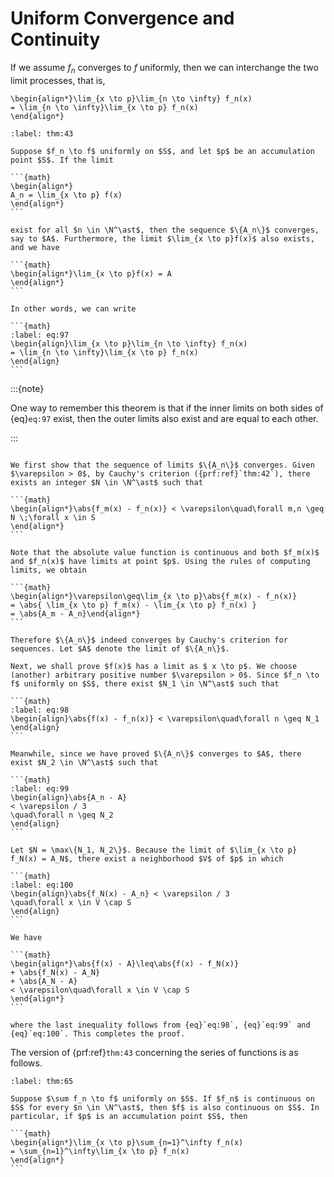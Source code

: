 # Uniform Convergence and Continuity

If we assume $f_n$ converges to $f$ uniformly, then we can interchange the two limit processes, that is,

```{math}
\begin{align*}\lim_{x \to p}\lim_{n \to \infty} f_n(x)
= \lim_{n \to \infty}\lim_{x \to p} f_n(x)
\end{align*}
```

````{prf:theorem}
:label: thm:43

Suppose $f_n \to f$ uniformly on $S$, and let $p$ be an accumulation point $S$. If the limit

```{math}
\begin{align*}
A_n = \lim_{x \to p} f(x)
\end{align*}
```

exist for all $n \in \N^\ast$, then the sequence $\{A_n\}$ converges, say to $A$. Furthermore, the limit $\lim_{x \to p}f(x)$ also exists, and we have

```{math}
\begin{align*}\lim_{x \to p}f(x) = A
\end{align*}
```

In other words, we can write

```{math}
:label: eq:97
\begin{align}\lim_{x \to p}\lim_{n \to \infty} f_n(x)
= \lim_{n \to \infty}\lim_{x \to p} f_n(x)
\end{align}
```

````

:::{note}

One way to remember this theorem is that if the inner limits on both sides of {eq}`eq:97` exist, then the outer limits also exist and are equal to each other.

:::

````{prf:proof}

We first show that the sequence of limits $\{A_n\}$ converges. Given $\varepsilon > 0$, by Cauchy's criterion ({prf:ref}`thm:42`), there exists an integer $N \in \N^\ast$ such that

```{math}
\begin{align*}\abs{f_m(x) - f_n(x)} < \varepsilon\quad\forall m,n \geq N \;\forall x \in S
\end{align*}
```

Note that the absolute value function is continuous and both $f_m(x)$ and $f_n(x)$ have limits at point $p$. Using the rules of computing limits, we obtain

```{math}
\begin{align*}\varepsilon\geq\lim_{x \to p}\abs{f_m(x) - f_n(x)}
= \abs{ \lim_{x \to p} f_m(x) - \lim_{x \to p} f_n(x) }
= \abs{A_m - A_n}\end{align*}
```

Therefore $\{A_n\}$ indeed converges by Cauchy's criterion for sequences. Let $A$ denote the limit of $\{A_n\}$.

Next, we shall prove $f(x)$ has a limit as $ x \to p$. We choose (another) arbitrary positive number $\varepsilon > 0$. Since $f_n \to f$ uniformly on $S$, there exist $N_1 \in \N^\ast$ such that

```{math}
:label: eq:98
\begin{align}\abs{f(x) - f_n(x)} < \varepsilon\quad\forall n \geq N_1
\end{align}
```

Meanwhile, since we have proved $\{A_n\}$ converges to $A$, there exist $N_2 \in \N^\ast$ such that

```{math}
:label: eq:99
\begin{align}\abs{A_n - A}
< \varepsilon / 3
\quad\forall n \geq N_2
\end{align}
```

Let $N = \max\{N_1, N_2\}$. Because the limit of $\lim_{x \to p} f_N(x) = A_N$, there exist a neighborhood $V$ of $p$ in which

```{math}
:label: eq:100
\begin{align}\abs{f_N(x) - A_n} < \varepsilon / 3
\quad\forall x \in V \cap S
\end{align}
```

We have

```{math}
\begin{align*}\abs{f(x) - A}\leq\abs{f(x) - f_N(x)}
+ \abs{f_N(x) - A_N}
+ \abs{A_N - A}
< \varepsilon\quad\forall x \in V \cap S
\end{align*}
```

where the last inequality follows from {eq}`eq:98`, {eq}`eq:99` and {eq}`eq:100`. This completes the proof.

````

The version of {prf:ref}`thm:43` concerning the series of functions is as follows.


````{prf:theorem}
:label: thm:65

Suppose $\sum f_n \to f$ uniformly on $S$. If $f_n$ is continuous on $S$ for every $n \in \N^\ast$, then $f$ is also continuous on $S$. In particular, if $p$ is an accumulation point $S$, then

```{math}
\begin{align*}\lim_{x \to p}\sum_{n=1}^\infty f_n(x)
= \sum_{n=1}^\infty\lim_{x \to p} f_n(x)
\end{align*}
```

````
